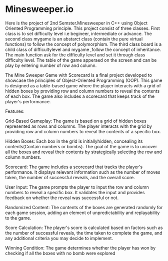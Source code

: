 # Minesweeper.io
Here is the project of 2nd Semster.Minesweeper in C++ using Object Oriented Programming principle.
This project consist of three classes.
First class is to set difficulty level i.e begineer, intermediate or advance.
The second class mygame is an abstarct class (contain the pure virtual functions) to follow the concept of polymorphism.
The third class board is a child class of difficultylevel and mygame ,follow the concept of inheritance.
The main function ask for the difficulty level and set it through class difficulty level.
The table of the game apperaed on the screen and can be play by entering number of row and column.


The Mine Sweeper Game with Scorecard is a final project developed to showcase the principles of Object-Oriented Programming (OOP). This game is designed as a table-based game where the player interacts with a grid of hidden boxes by providing row and column numbers to reveal the contents of each box. The game also includes a scorecard that keeps track of the player's performance.

Features:

Grid-Based Gameplay: The game is based on a grid of hidden boxes represented as rows and columns. The player interacts with the grid by providing row and column numbers to reveal the contents of a specific box.

Hidden Boxes: Each box in the grid is  initiallyhidden, concealing its contents(Contain numbers or bombs). The goal of the game is to uncover all the boxes and reveal their contents by strategically selecting the row and column numbers.

Scorecard: The game includes a scorecard that tracks the player's performance. It displays relevant information such as the number of moves taken, the number of successful reveals, and the overall score.

User Input: The game prompts the player to input the row and column numbers to reveal a specific box. It validates the input and provides feedback on whether the reveal was successful or not.

Randomized Content: The contents of the boxes are generated randomly for each game session, adding an element of unpredictability and replayability to the game.

Score Calculation: The player's score is calculated based on factors such as the number of successful reveals, the time taken to complete the game, and any additional criteria you may decide to implement.

Winning Condition: The game determines whether the player has won by checking if all the boxes with no bomb were explored 
